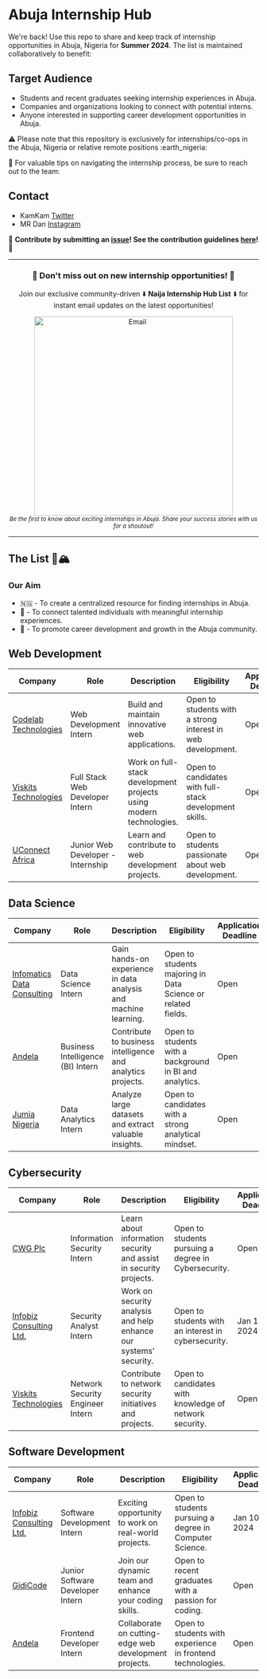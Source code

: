 # Abuja Internship Hub

We're back! Use this repo to share and keep track of internship opportunities in Abuja, Nigeria for **Summer 2024**. The list is maintained collaboratively to benefit:

## Target Audience

* Students and recent graduates seeking internship experiences in Abuja.
* Companies and organizations looking to connect with potential interns.
* Anyone interested in supporting career development opportunities in Abuja.


:warning: Please note that this repository is exclusively for internships/co-ops in the Abuja, Nigeria or relative remote positions :earth_nigeria:

🧠 For valuable tips on navigating the internship process, be sure to reach out to the team:

## Contact

* KamKam [Twitter](https://twitter.com/BIG_KAMKAM)
* MR Dan [Instagram](https://instagram.com/dans.io?igshid=ZDdkNTZiNTM=)

🙏 **Contribute by submitting an [issue](#)! See the contribution guidelines [here](./CONTRIBUTING.md)!** 🙏


---
<div align="center">
	<h3>🌟 Don't miss out on new internship opportunities! 🌟</h3>
	<p>
		Join our exclusive community-driven ⬇️ <strong>Naija Internship Hub List</strong> ⬇️ for instant email updates on the latest opportunities!
		<br>
		<div>
			<a href="https://naijainternshiphublist.com">
          <img src="https://i.imgur.com/n8ZX4tt.png" width="400" alt="Email">
        </a>
		</div>
		<sub><i>Be the first to know about exciting internships in Abuja. Share your success stories with us for a shoutout!</i></sub>
	</p>
</div>


---

## The List 🚴🏔

### Our Aim
 - 🇳🇬 - To create a centralized resource for finding internships in Abuja.
 - 🛂 - To connect talented individuals with meaningful internship experiences.
 - 💸 - To promote career development and growth in the Abuja community.

<!-- Please leave a one line gap between this and the table TABLE_START (DO NOT CHANGE THIS LINE) -->

## Web Development

| Company | Role | Description | Eligibility | Application Deadline | Contact |
| ------- | ---- | ----------- | ------------ | --------------------- | ------- |
| [Codelab Technologies](https://www.codelabtech.com/) | Web Development Intern | Build and maintain innovative web applications. | Open to students with a strong interest in web development. | Open | info@codelabtech.com |
| [Viskits Technologies](https://www.viskits.com/) | Full Stack Web Developer Intern | Work on full-stack development projects using modern technologies. | Open to candidates with full-stack development skills. | Open | careers@viskits.com |
| [UConnect Africa](https://www.uconnectafrica.com/) | Junior Web Developer - Internship | Learn and contribute to web development projects. | Open to students passionate about web development. | Open | internship@uconnectafrica.com |

## Data Science

| Company | Role | Description | Eligibility | Application Deadline | Contact |
| ------- | ---- | ----------- | ------------ | --------------------- | ------- |
| [Infomatics Data Consulting](https://www.infomaticsdata.com/) | Data Science Intern | Gain hands-on experience in data analysis and machine learning. | Open to students majoring in Data Science or related fields. | Open | careers@infomaticsdata.com |
| [Andela](https://andela.com/) | Business Intelligence (BI) Intern | Contribute to business intelligence and analytics projects. | Open to students with a background in BI and analytics. | Open | recruitment@andela.com |
| [Jumia Nigeria](https://www.jumia.com.ng/) | Data Analytics Intern | Analyze large datasets and extract valuable insights. | Open to candidates with a strong analytical mindset. | Open | jobs@jumia.com |

## Cybersecurity

| Company | Role | Description | Eligibility | Application Deadline | Contact |
| ------- | ---- | ----------- | ------------ | --------------------- | ------- |
| [CWG Plc](https://www.cwg-plc.com/) | Information Security Intern | Learn about information security and assist in security projects. | Open to students pursuing a degree in Cybersecurity. | Open | info@cwg-plc.com |
| [Infobiz Consulting Ltd.](https://www.infobiz.com/) | Security Analyst Intern | Work on security analysis and help enhance our systems' security. | Open to students with an interest in cybersecurity. | Jan 10, 2024 | hr@infobiz.com |
| [Viskits Technologies](https://www.viskits.com/) | Network Security Engineer Intern | Contribute to network security initiatives and projects. | Open to candidates with knowledge of network security. | Open | careers@viskits.com |


## Software Development

| Company | Role | Description | Eligibility | Application Deadline | Contact |
| ------- | ---- | ----------- | ------------ | --------------------- | ------- |
| [Infobiz Consulting Ltd.](https://www.infobiz.com/) | Software Development Intern | Exciting opportunity to work on real-world projects. | Open to students pursuing a degree in Computer Science. | Jan 10, 2024 | hr@infobiz.com |
| [GidiCode](https://www.gidicode.com/) | Junior Software Developer Intern | Join our dynamic team and enhance your coding skills. | Open to recent graduates with a passion for coding. | Open | careers@gidicode.com |
| [Andela](https://andela.com/) | Frontend Developer Intern | Collaborate on cutting-edge web development projects. | Open to students with experience in frontend technologies. | Open | recruitment@andela.com |
